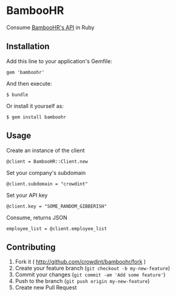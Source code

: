 # BambooHR

Consume [BambooHR's API](http://www.bamboohr.com/api/documentation/) in Ruby

## Installation

Add this line to your application's Gemfile:

    gem 'bamboohr'

And then execute:

    $ bundle

Or install it yourself as:

    $ gem install bamboohr

## Usage

Create an instance of the client

    @client = BambooHR::Client.new

Set your company's subdomain

    @client.subdomain = "crowdint"

Set your API key

    @client.key = "SOME_RANDOM_GIBBERISH"

Consume, returns JSON

    employee_list = @client.employee_list


## Contributing

1. Fork it ( http://github.com/crowdint/bamboohr/fork )
2. Create your feature branch (`git checkout -b my-new-feature`)
3. Commit your changes (`git commit -am 'Add some feature'`)
4. Push to the branch (`git push origin my-new-feature`)
5. Create new Pull Request
